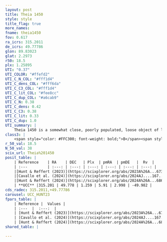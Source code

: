 ```yaml
---
layout: post
title: Theia 1450
style: style
title_flag: true
more_names: 
fname: theia1450
fov: 0.617
ra_icrs: 315.2011
de_icrs: 49.77786
glon: 89.83023
glat: 2.2973
r50: 18.5
plx: 1.25895
UTI: "0.37"
UTI_COLOR: "#ffefd2"
UTI_C_N_COL: "#fff1d4"
UTI_C_dens_COL: "#fff6da"
UTI_C_C3_COL: "#fff1d4"
UTI_C_lit_COL: "#fee8cc"
UTI_C_dup_COL: "#a6cab9"
UTI_C_N: 0.38
UTI_C_dens: 0.42
UTI_C_C3: 0.38
UTI_C_lit: 0.33
UTI_C_dup: 1.0
UTI_summary: |
    Theia 1450 is a somewhat close, poorly populated, loose object of low C3 quality. It was recently reported in the literature.
class3: |
    <span style="color: #FFC300; font-weight: bold;">B</span><span style="color: red; font-weight: bold;">C</span>
r_50_val: 18.5
N_50_val: 38
scix_url: Theia%201450
posit_table: |
    | Reference    | RA    | DEC   | Plx  | pmRA  | pmDE   |  Rv  |
    | :---         | :---: | :---: | :---: | :---: | :---: | :---: |
    |[Hunt & Reffert (2023)](https://scixplorer.org/abs/2023A%26A...673A.114H) | 315.494 | 49.824 | 1.26 | 5.887 | 3.127 | -49.531 |
    |[Cavallo et al. (2024)](https://scixplorer.org/abs/2024AJ....167...12C) | 314.338 | 49.449 | 1.262 | -- | -- | -- |
    |[Hunt & Reffert (2024)](https://scixplorer.org/abs/2024A%26A...686A..42H) | 315.494 | 49.824 | 1.26 | 5.887 | 3.127 | -49.531 |
    | **UCC** |315.201 | 49.778 | 1.259 | 5.91 | 2.998 | -49.982 | 
cds_radec: 315.2011,+49.77786
carousel: UCC_HUNT23
fpars_table: |
    | Reference |  Values |
    | :---  |  :---:  |
    | [Hunt & Reffert (2023)](https://scixplorer.org/abs/2023A%26A...673A.114H) | `AV50=3.143, diffAV50=2.784, MOD50=9.379, logAge50=8.349` |
    | [Cavallo et al. (2024)](https://scixplorer.org/abs/2024AJ....167...12C) | `AV50=2.59, dMod50=9.79, logAge50=8.42, [Fe/H]50=0.46` |
    | [Hunt & Reffert (2024)](https://scixplorer.org/abs/2024A%26A...686A..42H) | `MassJ=73.9711` |
shared_table: |
    
---
```


